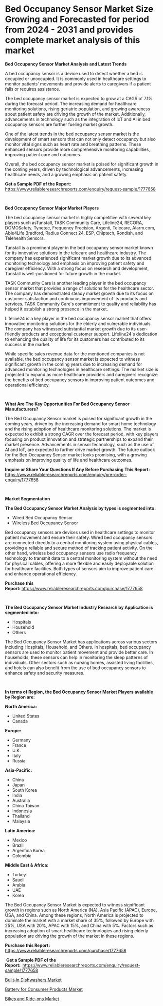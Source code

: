 <p><h1>Bed Occupancy Sensor Market Size Growing and Forecasted for period from 2024 - 2031 and provides complete market analysis of this market</h1></p><p><strong>Bed Occupancy Sensor Market Analysis and Latest Trends</strong></p>
<p><p>A bed occupancy sensor is a device used to detect whether a bed is occupied or unoccupied. It is commonly used in healthcare settings to monitor patients' movements and provide alerts to caregivers if a patient falls or requires assistance.</p><p>The bed occupancy sensor market is expected to grow at a CAGR of 7.1% during the forecast period. The increasing demand for healthcare monitoring solutions, rising geriatric population, and growing awareness about patient safety are driving the growth of the market. Additionally, advancements in technology such as the integration of IoT and AI in bed occupancy sensors are further fueling market growth.</p><p>One of the latest trends in the bed occupancy sensor market is the development of smart sensors that can not only detect occupancy but also monitor vital signs such as heart rate and breathing patterns. These enhanced sensors provide more comprehensive monitoring capabilities, improving patient care and outcomes.</p><p>Overall, the bed occupancy sensor market is poised for significant growth in the coming years, driven by technological advancements, increasing healthcare needs, and a growing emphasis on patient safety.</p></p>
<p><strong>Get a Sample PDF of the Report:&nbsp;</strong> <a href="https://www.reliableresearchreports.com/enquiry/request-sample/1777658">https://www.reliableresearchreports.com/enquiry/request-sample/1777658</a></p>
<p>&nbsp;</p>
<p><strong>Bed Occupancy Sensor Major Market Players</strong></p>
<p><p>The bed occupancy sensor market is highly competitive with several key players such asTunstall, TASK Community Care, Lifeline24, RECORA, DOMOSafety, Tynetec, Frequency Precision, Argenti, Telecare, Alarm.com, Able4Life Bradford, Radius Connect 24, ESP, Chiptech, Rondish, and Telehealth Sensors.</p><p>Tunstall is a prominent player in the bed occupancy sensor market known for its innovative solutions in the telecare and healthcare industry. The company has experienced significant market growth due to its advanced monitoring technology and emphasis on improving patient safety and caregiver efficiency. With a strong focus on research and development, Tunstall is well-positioned for future growth in the market.</p><p>TASK Community Care is another leading player in the bed occupancy sensor market that provides a range of solutions for the healthcare sector. The company has demonstrated steady market growth due to its focus on customer satisfaction and continuous improvement of its products and services. TASK Community Care's commitment to quality and reliability has helped it establish a strong presence in the market.</p><p>Lifeline24 is a key player in the bed occupancy sensor market that offers innovative monitoring solutions for the elderly and vulnerable individuals. The company has witnessed substantial market growth due to its user-friendly products and exceptional customer support. Lifeline24's dedication to enhancing the quality of life for its customers has contributed to its success in the market.</p><p>While specific sales revenue data for the mentioned companies is not available, the bed occupancy sensor market is expected to witness significant growth in the coming years due to increasing demand for advanced monitoring technologies in healthcare settings. The market size is projected to expand as more healthcare providers and caregivers recognize the benefits of bed occupancy sensors in improving patient outcomes and operational efficiency.</p></p>
<p>&nbsp;</p>
<p><strong>What Are The Key Opportunities For Bed Occupancy Sensor Manufacturers?</strong></p>
<p><p>The Bed Occupancy Sensor market is poised for significant growth in the coming years, driven by the increasing demand for smart home technology and the rising adoption of healthcare monitoring solutions. The market is expected to exhibit a strong CAGR over the forecast period, with key players focusing on product innovation and strategic partnerships to expand their market presence. Advancements in sensor technology, such as the use of AI and IoT, are expected to further drive market growth. The future outlook for the Bed Occupancy Sensor market looks promising, with a growing emphasis on improving quality of life and healthcare outcomes.</p></p>
<p><strong>Inquire or Share Your Questions If Any Before Purchasing This Report:</strong> <a href="https://www.reliableresearchreports.com/enquiry/pre-order-enquiry/1777658">https://www.reliableresearchreports.com/enquiry/pre-order-enquiry/1777658</a></p>
<p>&nbsp;</p>
<p><strong>Market Segmentation</strong></p>
<p><strong>The Bed Occupancy Sensor Market Analysis by types is segmented into:</strong></p>
<p><ul><li>Wired Bed Occupancy Sensor</li><li>Wireless Bed Occupancy Sensor</li></ul></p>
<p><p>Bed occupancy sensors are devices used in healthcare settings to monitor patient movement and ensure their safety. Wired bed occupancy sensors are connected directly to a central monitoring system using physical cables, providing a reliable and secure method of tracking patient activity. On the other hand, wireless bed occupancy sensors use radio frequency technology to transmit data to a central monitoring system without the need for physical cables, offering a more flexible and easily deployable solution for healthcare facilities. Both types of sensors aim to improve patient care and enhance operational efficiency.</p></p>
<p><strong>Purchase this Report:&nbsp;</strong><a href="https://www.reliableresearchreports.com/purchase/1777658">https://www.reliableresearchreports.com/purchase/1777658</a></p>
<p>&nbsp;</p>
<p><strong>The Bed Occupancy Sensor Market Industry Research by Application is segmented into:</strong></p>
<p><ul><li>Hospitals</li><li>Household</li><li>Others</li></ul></p>
<p><p>The Bed Occupancy Sensor Market has applications across various sectors including Hospitals, Household, and Others. In hospitals, bed occupancy sensors are used to monitor patient movement and provide better care. In households, these sensors can help in monitoring the sleep patterns of individuals. Other sectors such as nursing homes, assisted living facilities, and hotels can also benefit from the use of bed occupancy sensors to enhance safety and security measures.</p></p>
<p>&nbsp;</p>
<p><strong>In terms of Region, the Bed Occupancy Sensor Market Players available by Region are:</strong></p>
<p>
    <p> <strong> North America: </strong>
        <ul>
            <li>United States</li>
            <li>Canada</li>
        </ul>
        </p> 
    <p> <strong> Europe: </strong>
        <ul>
            <li>Germany</li>
            <li>France</li>
            <li>U.K.</li>
            <li>Italy</li>
            <li>Russia</li>
        </ul>
        </p> 
    <p> <strong> Asia-Pacific: </strong>
        <ul>
            <li>China</li>
            <li>Japan</li>
            <li>South Korea</li>
            <li>India</li>
            <li>Australia</li>
            <li>China Taiwan</li>
            <li>Indonesia</li>
            <li>Thailand</li>
            <li>Malaysia</li>
        </ul>
        </p> 
    <p> <strong> Latin America: </strong>
        <ul>
            <li>Mexico</li>
            <li>Brazil</li>
            <li>Argentina Korea</li>
            <li>Colombia</li>
        </ul>
        </p> 
    <p> <strong> Middle East & Africa: </strong>
        <ul>
            <li>Turkey</li>
            <li>Saudi</li>
            <li>Arabia</li>
            <li>UAE</li>
            <li>Korea</li>
        </ul>
    </p>
    </p>
<p><p>The Bed Occupancy Sensor Market is expected to witness significant growth in regions such as North America (NA), Asia Pacific (APAC), Europe, USA, and China. Among these regions, North America is projected to dominate the market with a market share of 35%, followed by Europe with 25%, USA with 20%, APAC with 15%, and China with 5%. Factors such as increasing adoption of smart healthcare technologies and rising elderly population are driving the growth of the market in these regions.</p></p>
<p><strong>Purchase this Report: </strong><a href="https://www.reliableresearchreports.com/purchase/1777658">https://www.reliableresearchreports.com/purchase/1777658</a></p>
<p>&nbsp;<strong>Get a Sample PDF of the Report:&nbsp;&nbsp;</strong><a href="https://www.reliableresearchreports.com/enquiry/request-sample/1777658">https://www.reliableresearchreports.com/enquiry/request-sample/1777658</a></p>
<p><strong></strong></p>
<p><p><a href="https://github.com/castoriffic/Market-Research-Report-List-3/blob/main/built-in-dishwashers-market.md">Built-in Dishwashers Market</a></p><p><a href="https://github.com/brenzgnarento/Market-Research-Report-List-1/blob/main/battery-for-consumer-products-market.md">Battery for Consumer Products Market</a></p><p><a href="https://github.com/jerrycopelandthomaswsqd8q/Market-Research-Report-List-2/blob/main/bikes-and-ride-ons-market.md">Bikes and Ride-ons Market</a></p></p>